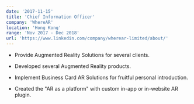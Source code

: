 ```yaml
---
date: '2017-11-15'
title: 'Chief Information Officer'
company: 'WhereAR'
location: 'Hong Kong'
range: 'Nov 2017 - Dec 2018'
url: 'https://www.linkedin.com/company/wherear-limited/about/'
---
```


- Provide Augmented Reality Solutions for several clients.

- Developed several Augmented Reality products.

- Implement Business Card AR Solutions for fruitful personal introduction.

- Created the "AR as a platform" with custom in-app or in-website AR plugin.